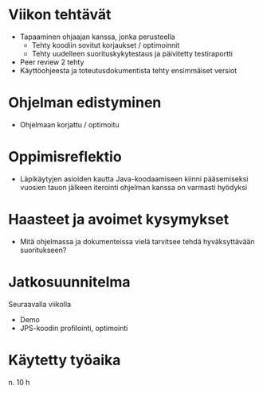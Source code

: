 # Viikon tehtävät

-   Tapaaminen ohjaajan kanssa, jonka perusteella
    -   Tehty koodiin sovitut korjaukset / optimoinnit
    -   Tehty uudelleen suorituskykytestaus ja päivitetty testiraportti
-   Peer review 2 tehty
-   Käyttöohjeesta ja toteutusdokumentista tehty ensimmäiset versiot

# Ohjelman edistyminen

-   Ohjelmaan korjattu / optimoitu

# Oppimisreflektio

-   Läpikäytyjen asioiden kautta Java-koodaamiseen kiinni pääsemiseksi vuosien tauon jälkeen iterointi ohjelman kanssa on varmasti hyödyksi

# Haasteet ja avoimet kysymykset

-   Mitä ohjelmassa ja dokumenteissa vielä tarvitsee tehdä hyväksyttävään suoritukseen?

# Jatkosuunnitelma

Seuraavalla viikolla

-   Demo
-   JPS-koodin profilointi, optimointi

# Käytetty työaika

n. 10 h
